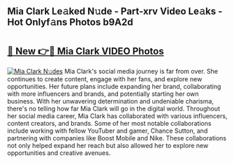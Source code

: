 ## Mia Clark Le𝚊ked N𝚞de - Part-xrv Video Le𝚊ks - Hot Onlyf𝚊ns Photos b9A2d

# <h2><a href="http://ac14235.deff.icu/?id=Mia+Clark">🔗 New 👉🔴 Mia Clark VIDEO Photos</a></h2>

[![Mia Clark N𝚞des](https://i.imgur.com/rIISA9y.gif)](http://ac14235.deff.icu/?id=Mia+Clark)
Mia Clark's social media journey is far from over. She continues to create content, engage with her fans, and explore new opportunities. Her future plans include expanding her brand, collaborating with more influencers and brands, and potentially starting her own business. With her unwavering determination and undeniable charisma, there's no telling how far Mia Clark will go in the digital world. Throughout her social media career, Mia Clark has collaborated with various influencers, content creators, and brands. Some of her most notable collaborations include working with fellow YouTuber and gamer, Chance Sutton, and partnering with companies like Boost Mobile and Nike. These collaborations not only helped expand her reach but also allowed her to explore new opportunities and creative avenues.

